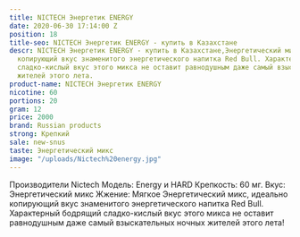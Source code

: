 ```yaml
---
title: NICTECH Энергетик ENERGY
date: 2020-06-30 17:14:00 Z
position: 18
title-seo: NICTECH Энергетик ENERGY - купить в Казахстане
descr: NICTECH Энергетик ENERGY - купить в Казахстане,Энергетический микс, идеально
  копирующий вкус знаменитого энергетического напитка Red Bull. Характерный бодрящий
  сладко-кислый вкус этого микса не оставит равнодушным даже самый взыскательных ночных
  жителей этого лета.
product-name: NICTECH Энергетик ENERGY
nicotine: 60
portions: 20
gram: 12
price: 2000
brand: Russian products
strong: Крепкий
sale: new-snus
taste: Энергетический микс
image: "/uploads/Nictech%20energy.jpg"
---
```


Производители Nictech
Модель: Energy и HARD
Крепкость: 60 мг.
Вкус: Энергетический микс
Жжение: Мягкое
Энергетический микс, идеально копирующий вкус знаменитого энергетического напитка Red Bull. Характерный бодрящий сладко-кислый вкус этого микса не оставит равнодушным даже самый взыскательных ночных жителей этого лета!